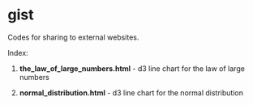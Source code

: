 # gist
Codes for sharing to external websites.

Index:

1. **the_law_of_large_numbers.html** - d3 line chart for the law of large numbers

2. **normal_distribution.html** - d3 line chart for the normal distribution
